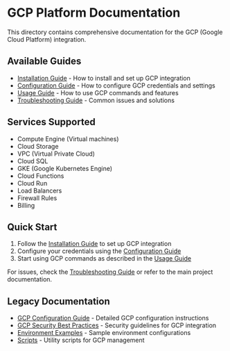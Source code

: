 # GCP Platform Documentation

This directory contains comprehensive documentation for the GCP (Google Cloud Platform) integration.

## Available Guides

- [Installation Guide](installation.md) - How to install and set up GCP integration
- [Configuration Guide](configuration.md) - How to configure GCP credentials and settings
- [Usage Guide](usage.md) - How to use GCP commands and features
- [Troubleshooting Guide](troubleshooting.md) - Common issues and solutions

## Services Supported

- Compute Engine (Virtual machines)
- Cloud Storage
- VPC (Virtual Private Cloud)
- Cloud SQL
- GKE (Google Kubernetes Engine)
- Cloud Functions
- Cloud Run
- Load Balancers
- Firewall Rules
- Billing

## Quick Start

1. Follow the [Installation Guide](installation.md) to set up GCP integration
2. Configure your credentials using the [Configuration Guide](configuration.md)
3. Start using GCP commands as described in the [Usage Guide](usage.md)

For issues, check the [Troubleshooting Guide](troubleshooting.md) or refer to the main project documentation.

## Legacy Documentation

- [GCP Configuration Guide](GCP_CONFIGURATION_GUIDE.md) - Detailed GCP configuration instructions
- [GCP Security Best Practices](GCP_SECURITY_BEST_PRACTICES.md) - Security guidelines for GCP integration
- [Environment Examples](env-examples/) - Sample environment configurations
- [Scripts](scripts/) - Utility scripts for GCP management